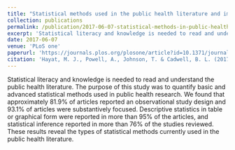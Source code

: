 ```yaml
---
title: "Statistical methods used in the public health literature and implications for training of public health professionals."
collection: publications
permalink: /publication/2017-06-07-statistical-methods-in-public-health
excerpt: 'Statistical literacy and knowledge is needed to read and understand the public health literature. We examined 216 articles published in the top seven public health journals to understand which methods are commonly used by scholars in public health with the aim of providing evidence for future biostatistics curriculum development and accreditation standards.'
date: 2017-06-07
venue: 'PLoS one'
paperurl: 'https://journals.plos.org/plosone/article?id=10.1371/journal.pone.0179032'
citation: 'Hayat, M. J., Powell, A., Johnson, T. & Cadwell, B. L. (2017). Statistical methods used in the public health literature and implications for training of public health professionals. <i>PLoS one, 12</i>6, 1-10'
---
```

Statistical literacy and knowledge is needed to read and understand the public health literature. The purpose of this study was to quantify basic and advanced statistical methods used in public health research. We found that approximately 81.9% of articles reported an observational study design and 93.1% of articles were substantively focused. Descriptive statistics in table or graphical form were reported in more than 95% of the articles, and statistical inference reported in more than 76% of the studies reviewed. These results reveal the types of statistical methods currently used in the public health literature.
